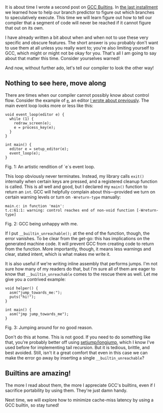 It is about time I wrote a second post on
[GCC Builtins](https://gcc.gnu.org/onlinedocs/gcc/Other-Builtins.html). In
[the last installment](http://blog.veitheller.de/Builtin_Goodies_I.html) we
learned how to help our branch predictor to figure out which branches to
speculatively execute. This time we will learn figure out how to tell our
compiler that a segment of code will never be reached if it cannot figure that
out on its own.

I have already written a bit about when and when not to use these very specific
and obscure features. The short answer is you probably don't want to use them at
all unless you really want to; you're also limiting yourself to GCC, which might
or might not be okay for you. That's all I am going to say about that matter
this time. Consider yourselves warned!

And now, without further ado, let's tell our compiler to look the other way!

## Nothing to see here, move along

There are times when our compiler cannot possibly know about control flow.
Consider the example of [`e`](https://github.com/hellerve/e), an editor [I wrote
about previously](http://blog.veitheller.de/Braindead_Editing.html). The main
event loop looks more or less like this:

```
void event_loop(editor e) {
  while (1) {
    redraw_screen(e);
    e = process_key(e);
  }
}

int main() {
  editor e = setup_editor(e);
  event_loop(e);
}
```
<div class="figure-label">Fig. 1: An artistic rendition of `e`s event loop.</div>

This loop obviously never terminates. Instead, my library calls `exit()`
internally when certain keys are pressed, and a registered cleanup function is
called. This is all well and good, but I declared my `main()` function to return
an `int`. GCC will helpfully complain about this—provided we turn on certain
warning levels or turn on `-Wreturn-type` manually:

```
main.c: in function 'main':
t.c:61:1: warning: control reaches end of non-void function [-Wreturn-type]
```
<div class="figure-label">Fig. 2: GCC being unhappy with me.</div>

If I put `__builtin_unreachable();` at the end of the function, though, the
error vanishes. To be clear from the get-go: this has implications on the
generated machine code. It will prevent GCC from creating code to return from
the function. More importantly, though, it means less warnings and clear, stated
intent, which is what makes me write it.

It is also useful if we're writing inline assembly that performs jumps. I'm not
sure how many of my readers do that, but I'm sure all of them are eager to know
that `__builtin_unreachable` comes to the rescue there as well. Let me give you
a contrived example:

```
void helper() {
  asm("jump_towards_me:");
  puts("hi!");
}

int main() {
  asm("jmp jump_towards_me");
}
```
<div class="figure-label">Fig. 3: Jumping around for no good reason.</div>

Don't do this at home. This is not good. If you need to do something like that,
you're probably better off using
[setjump/longjump](http://man7.org/linux/man-pages/man3/longjmp.3.html), which I
know I've used before for implementing tail recursion. But it is tedious,
brittle, and best avoided. Still, isn't it a great comfort that even in this
case we can make the error go away by inserting a single
`__builtin_unreachable`?

## Builtins are amazing!

The more I read about them, the more I appreciate GCC's builtins, even if I
sacrifice portability by using them. They're just damn handy.

Next time, we will explore how to minimize cache-miss latency by using a
GCC builtin, so stay tuned!

